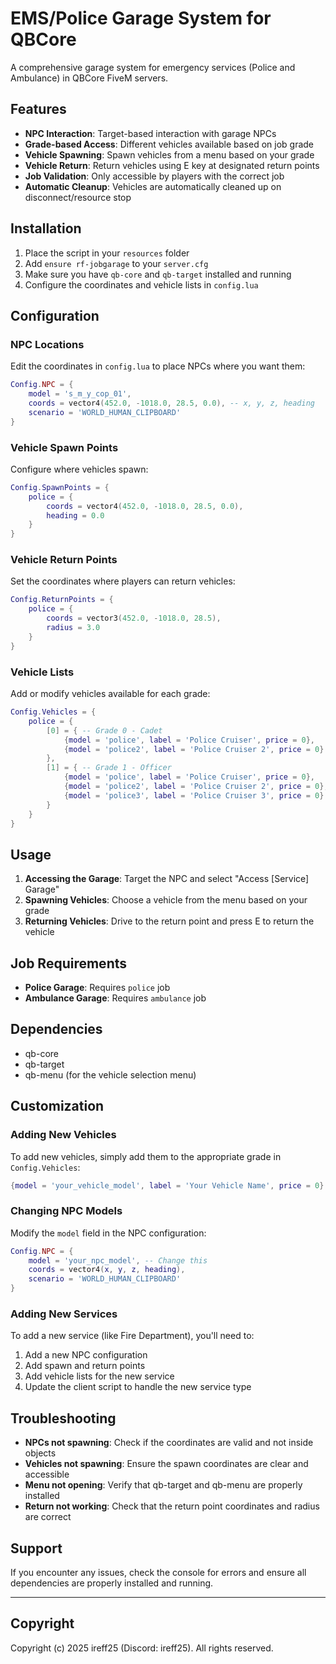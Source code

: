 # EMS/Police Garage System for QBCore

A comprehensive garage system for emergency services (Police and Ambulance) in QBCore FiveM servers.

## Features

- **NPC Interaction**: Target-based interaction with garage NPCs
- **Grade-based Access**: Different vehicles available based on job grade
- **Vehicle Spawning**: Spawn vehicles from a menu based on your grade
- **Vehicle Return**: Return vehicles using E key at designated return points
- **Job Validation**: Only accessible by players with the correct job
- **Automatic Cleanup**: Vehicles are automatically cleaned up on disconnect/resource stop

## Installation

1. Place the script in your `resources` folder
2. Add `ensure rf-jobgarage` to your `server.cfg`
3. Make sure you have `qb-core` and `qb-target` installed and running
4. Configure the coordinates and vehicle lists in `config.lua`

## Configuration

### NPC Locations
Edit the coordinates in `config.lua` to place NPCs where you want them:

```lua
Config.NPC = {
    model = 's_m_y_cop_01',
    coords = vector4(452.0, -1018.0, 28.5, 0.0), -- x, y, z, heading
    scenario = 'WORLD_HUMAN_CLIPBOARD'
}
```

### Vehicle Spawn Points
Configure where vehicles spawn:

```lua
Config.SpawnPoints = {
    police = {
        coords = vector4(452.0, -1018.0, 28.5, 0.0),
        heading = 0.0
    }
}
```

### Vehicle Return Points
Set the coordinates where players can return vehicles:

```lua
Config.ReturnPoints = {
    police = {
        coords = vector3(452.0, -1018.0, 28.5),
        radius = 3.0
    }
}
```

### Vehicle Lists
Add or modify vehicles available for each grade:

```lua
Config.Vehicles = {
    police = {
        [0] = { -- Grade 0 - Cadet
            {model = 'police', label = 'Police Cruiser', price = 0},
            {model = 'police2', label = 'Police Cruiser 2', price = 0}
        },
        [1] = { -- Grade 1 - Officer
            {model = 'police', label = 'Police Cruiser', price = 0},
            {model = 'police2', label = 'Police Cruiser 2', price = 0},
            {model = 'police3', label = 'Police Cruiser 3', price = 0}
        }
    }
}
```

## Usage

1. **Accessing the Garage**: Target the NPC and select "Access [Service] Garage"
2. **Spawning Vehicles**: Choose a vehicle from the menu based on your grade
3. **Returning Vehicles**: Drive to the return point and press E to return the vehicle

## Job Requirements

- **Police Garage**: Requires `police` job
- **Ambulance Garage**: Requires `ambulance` job

## Dependencies

- qb-core
- qb-target
- qb-menu (for the vehicle selection menu)

## Customization

### Adding New Vehicles
To add new vehicles, simply add them to the appropriate grade in `Config.Vehicles`:

```lua
{model = 'your_vehicle_model', label = 'Your Vehicle Name', price = 0}
```

### Changing NPC Models
Modify the `model` field in the NPC configuration:

```lua
Config.NPC = {
    model = 'your_npc_model', -- Change this
    coords = vector4(x, y, z, heading),
    scenario = 'WORLD_HUMAN_CLIPBOARD'
}
```

### Adding New Services
To add a new service (like Fire Department), you'll need to:

1. Add a new NPC configuration
2. Add spawn and return points
3. Add vehicle lists for the new service
4. Update the client script to handle the new service type

## Troubleshooting

- **NPCs not spawning**: Check if the coordinates are valid and not inside objects
- **Vehicles not spawning**: Ensure the spawn coordinates are clear and accessible
- **Menu not opening**: Verify that qb-target and qb-menu are properly installed
- **Return not working**: Check that the return point coordinates and radius are correct

## Support

If you encounter any issues, check the console for errors and ensure all dependencies are properly installed and running.

---

## Copyright

Copyright (c) 2025 ireff25 (Discord: ireff25). All rights reserved.